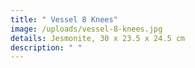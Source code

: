 ```yaml
---
title: " Vessel 8 Knees"
image: /uploads/vessel-8-knees.jpg
details: Jesmonite, 30 x 23.5 x 24.5 cm
description: " "
---
```

